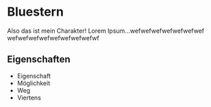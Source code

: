 # Bluestern

Also das ist mein Charakter!
Lorem Ipsum...wefwefwefwefwefwefwef
wefwefwefwefwefwefwefwefwf

## Eigenschaften

* Eigenschaft
* Möglichkeit
* Weg
* Viertens
